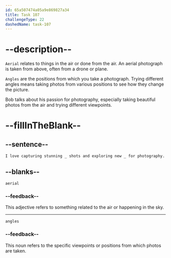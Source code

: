 ```yaml
---
id: 65a507474a05a9e869827a34
title: Task 107
challengeType: 22
dashedName: task-107
---
```

<!--
AUDIO REFERENCE:
Bob: I love capturing stunning aerial shots and exploring new angles for photography.
-->

# --description--

`Aerial` relates to things in the air or done from the air. An aerial photograph is taken from above, often from a drone or plane.

`Angles` are the positions from which you take a photograph. Trying different angles means taking photos from various positions to see how they change the picture.

Bob talks about his passion for photography, especially taking beautiful photos from the air and trying different viewpoints.

# --fillInTheBlank--

## --sentence--

`I love capturing stunning _ shots and exploring new _ for photography.`

## --blanks--

`aerial`

### --feedback--

This adjective refers to something related to the air or happening in the sky.

---

`angles`

### --feedback--

This noun refers to the specific viewpoints or positions from which photos are taken.
